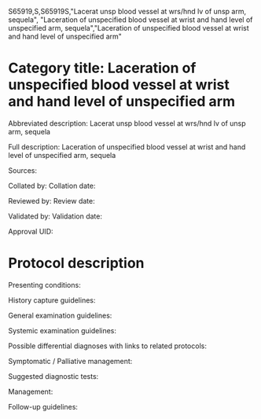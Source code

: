 S65919,S,S65919S,"Lacerat unsp blood vessel at wrs/hnd lv of unsp arm, sequela", "Laceration of unspecified blood vessel at wrist and hand level of unspecified arm, sequela","Laceration of unspecified blood vessel at wrist and hand level of unspecified arm"
# Category title: Laceration of unspecified blood vessel at wrist and hand level of unspecified arm

Abbreviated description: Lacerat unsp blood vessel at wrs/hnd lv of unsp arm, sequela

Full description: Laceration of unspecified blood vessel at wrist and hand level of unspecified arm, sequela

Sources:

Collated by:
Collation date:

Reviewed by:
Review date:

Validated by:
Validation date:

Approval UID:

# Protocol description

Presenting conditions:

History capture guidelines:

General examination guidelines:

Systemic examination guidelines:

Possible differential diagnoses with links to related protocols:

Symptomatic / Palliative management:

Suggested diagnostic tests:

Management:

Follow-up guidelines:
